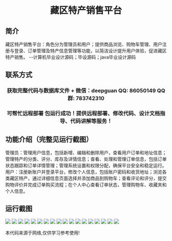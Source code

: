 <p><h1 align="center">藏区特产销售平台</h1></p>

## 简介
藏区特产销售平台：角色分为管理员和用户；提供商品浏览、购物车管理、用户注册与登录、订单管理及特产信息管理等功能，以简洁设计提升用户体验，促进藏区特产销售。    --计算机毕业设计源码；毕设源码；java毕业设计源码


## 联系方式
<p><h3 align="center">获取完整代码与数据库文件 + 微信：deepguan QQ: 86050149 QQ群: 783742310</h3></p>
<p><h3 align="center">可帮忙远程部署 包运行成功！提供远程部署、修改代码、设计文档指导、代码讲解等服务！</h3></p>

## 功能介绍（完整见运行截图）
管理员：管理用户信息，包括新增、编辑和删除用户，查看用户订单和地址信息；管理特产的分类、评分、库存及详情信息；查看、处理和管理订单信息，包括订单状态跟踪和订单详情管理；管理系统设置和权限分配，确保平台安全和稳定运行。  
用户：注册新账户并登录平台，修改个人信息，包括账户密码和收货地址；浏览各类藏区特产，通过详细信息页面选择并添加商品到购物车；查看评论和评分，提交购物评价并完成订单购买流程；在个人中心查看订单状态，管理购物车、收藏夹和个人信息。


## 运行截图
![](img/001.jpg)
![](img/002.jpg)
![](img/003.jpg)
![](img/004.jpg)
![](img/005.jpg)
![](img/006.jpg)
![](img/007.jpg)
![](img/008.jpg)
![](img/009.jpg)
![](img/010.jpg)
![](img/011.jpg)
![](img/012.jpg)
![](img/013.jpg)
![](img/014.jpg)
![](img/015.jpg)
![](img/016.jpg)
![](img/017.jpg)
![](img/018.jpg)

<p>本代码来源于网络,仅供学习参考使用!</p>
